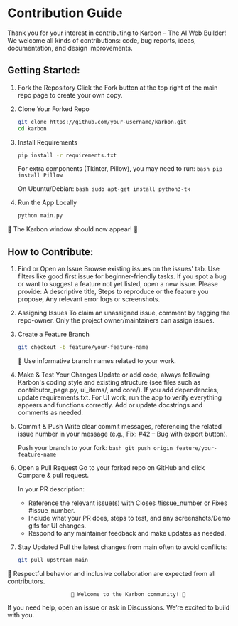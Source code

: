 # Contribution Guide

Thank you for your interest in contributing to Karbon – The AI Web Builder! We welcome all kinds of contributions: code, bug reports, ideas, documentation, and design improvements.

## Getting Started:

1. Fork the Repository
    Click the Fork button at the top right of the main repo page to create your own copy.
    
2. Clone Your Forked Repo
    ```bash
    git clone https://github.com/your-username/karbon.git
    cd karbon
    ```
    
3. Install Requirements
    ```bash
    pip install -r requirements.txt
    ```

    For extra components (Tkinter, Pillow), you may need to run:
        ```bash
        pip install Pillow
        ```

    On Ubuntu/Debian:
        ```bash
        sudo apt-get install python3-tk
        ```

4. Run the App Locally
    ```bash
    python main.py
    ```
🌟 The Karbon window should now appear! 🌟

## How to Contribute:

1. Find or Open an Issue
    Browse existing issues on the issues' tab. Use filters like good first issue for beginner-friendly tasks. If you spot a bug or want to suggest a feature not yet listed, open a new issue. Please provide: A descriptive title, Steps to reproduce or the feature you propose, Any relevant error logs or screenshots.

2. Assigning Issues
    To claim an unassigned issue, comment by tagging the repo-owner. Only the project owner/maintainers can assign issues.
    
3. Create a Feature Branch
    ```bash
    git checkout -b feature/your-feature-name
    ```
    📌 Use informative branch names related to your work.

4. Make & Test Your Changes
    Update or add code, always following Karbon's coding style and existing structure (see files such as contributor_page.py, ui_items/, and core/). If you add dependencies, update requirements.txt. For UI work, run the app to verify everything appears and functions correctly. Add or update docstrings and comments as needed.
    
5. Commit & Push
    Write clear commit messages, referencing the related issue number in your message (e.g., Fix: #42 – Bug with export button).

    Push your branch to your fork:
        ```bash
        git push origin feature/your-feature-name
        ```
    
6. Open a Pull Request
    Go to your forked repo on GitHub and click Compare & pull request.
    
    In your PR description: 
    - Reference the relevant issue(s) with Closes #issue_number or Fixes #issue_number. 
    - Include what your PR does, steps to test, and any screenshots/Demo gifs for UI changes.
    - Respond to any maintainer feedback and make updates as needed.

7. Stay Updated
    Pull the latest changes from main often to avoid conflicts:
    ```bash
    git pull upstream main
    ```

📌 Respectful behavior and inclusive collaboration are expected from all contributors.


                        🌟 Welcome to the Karbon community! 🌟
If you need help, open an issue or ask in Discussions. We’re excited to build with you.
